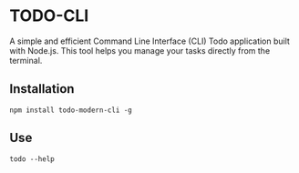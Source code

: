 # TODO-CLI
A simple and efficient Command Line Interface (CLI) Todo application built with Node.js. This tool helps you manage your tasks directly from the terminal.

## Installation
```
npm install todo-modern-cli -g
```

## Use
```
todo --help
```
